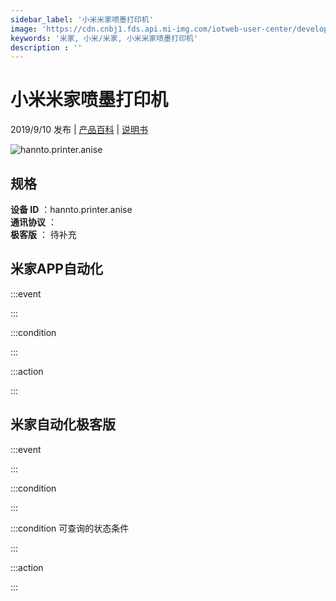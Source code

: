 ```yaml
---
sidebar_label: '小米米家喷墨打印机'
image: 'https://cdn.cnbj1.fds.api.mi-img.com/iotweb-user-center/developer_1679069107625ruhkF6xH.png?GalaxyAccessKeyId=AKVGLQWBOVIRQ3XLEW&Expires=9223372036854775807&Signature=4VwW4dT9RrsO1LmPYuBgwfvajlI='
keywords: '米家, 小米/米家, 小米米家喷墨打印机'
description : ''
---
```

# 小米米家喷墨打印机

2019/9/10 发布 | [产品百科](https://home.mi.com/webapp/content/baike/product/index.html?model=hannto.printer.anise/) | [说明书](https://home.mi.com/views/introduction.html?model=hannto.printer.anise&region=cn)

![hannto.printer.anise](https://cdn.cnbj1.fds.api.mi-img.com/iotweb-user-center/developer_1679069107625ruhkF6xH.png?GalaxyAccessKeyId=AKVGLQWBOVIRQ3XLEW&Expires=9223372036854775807&Signature=4VwW4dT9RrsO1LmPYuBgwfvajlI=)

## 规格  
> 
**设备 ID** ：hannto.printer.anise  
**通讯协议** ：  
**极客版**  ： 待补充 


## 米家APP自动化  

:::event  

:::

:::condition  

:::

:::action   

:::

## 米家自动化极客版  

:::event  

:::

:::condition  

:::

:::condition 可查询的状态条件  

:::

:::action  

:::

        
